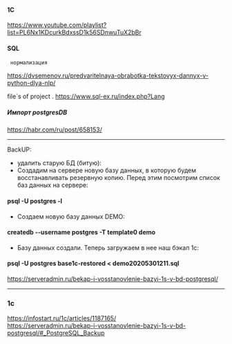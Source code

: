 #### 1C
https://www.youtube.com/playlist?list=PL6Nx1KDcurkBdxssD1k56SDnwuTuX2bBr


#### SQL
     
     нормализация
     
https://dvsemenov.ru/predvaritelnaya-obrabotka-tekstovyx-dannyx-v-python-dlya-nlp/
  
  
file`s of project
.
https://www.sql-ex.ru/index.php?Lang    
   
##### Импорт postgresDB
   https://habr.com/ru/post/658153/
  
-------------------------------------
   BackUP:
   - удалить старую БД (битую):
   - Создадим на сервере новую базу данных, в которую будем восстанавливать резервную копию. Перед этим посмотрим список баз данных на сервере:
   #### psql -U postgres -l
   - Создаем новую базу данных DEMO:
   #### createdb --username postgres -T template0 demo
   - Базу данных создали. Теперь загружаем в нее наш бэкап 1с:
   #### psql -U postgres base1c-restored < demo20205301211.sql   
  
  
   
https://serveradmin.ru/bekap-i-vosstanovlenie-bazyi-1s-v-bd-postgresql/

     
 ----------------------
 ### 1c
 https://infostart.ru/1c/articles/1187165/<br>
 https://serveradmin.ru/bekap-i-vosstanovlenie-bazyi-1s-v-bd-postgresql/#_PostgreSQL_Backup
 
 
